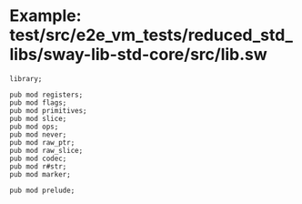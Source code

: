 # Example: test/src/e2e_vm_tests/reduced_std_libs/sway-lib-std-core/src/lib.sw

```sway
library;

pub mod registers;
pub mod flags;
pub mod primitives;
pub mod slice;
pub mod ops;
pub mod never;
pub mod raw_ptr;
pub mod raw_slice;
pub mod codec;
pub mod r#str;
pub mod marker;

pub mod prelude;

```
